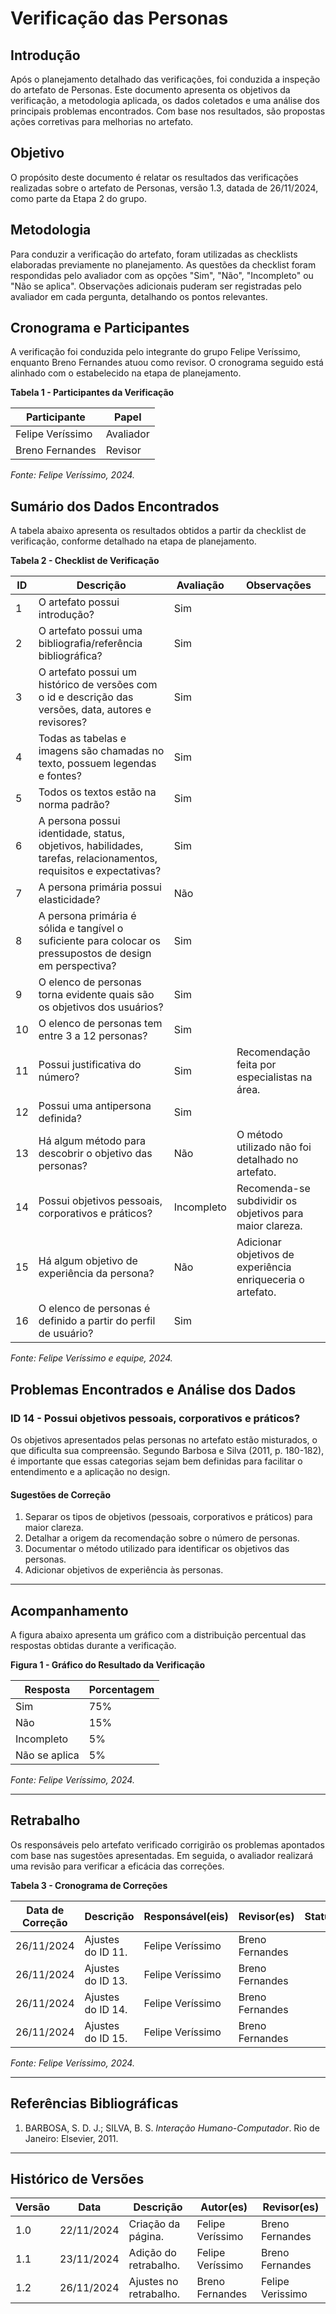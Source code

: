 # Verificação das Personas

## Introdução
Após o planejamento detalhado das verificações, foi conduzida a inspeção do artefato de Personas. Este documento apresenta os objetivos da verificação, a metodologia aplicada, os dados coletados e uma análise dos principais problemas encontrados. Com base nos resultados, são propostas ações corretivas para melhorias no artefato.

## Objetivo
O propósito deste documento é relatar os resultados das verificações realizadas sobre o artefato de Personas, versão 1.3, datada de 26/11/2024, como parte da Etapa 2 do grupo.

## Metodologia
Para conduzir a verificação do artefato, foram utilizadas as checklists elaboradas previamente no planejamento. As questões da checklist foram respondidas pelo avaliador com as opções "Sim", "Não", "Incompleto" ou "Não se aplica". Observações adicionais puderam ser registradas pelo avaliador em cada pergunta, detalhando os pontos relevantes.

## Cronograma e Participantes
A verificação foi conduzida pelo integrante do grupo Felipe Veríssimo, enquanto Breno Fernandes atuou como revisor. O cronograma seguido está alinhado com o estabelecido na etapa de planejamento.

**Tabela 1 - Participantes da Verificação**

| Participante       | Papel      |
|--------------------|------------|
| Felipe Veríssimo   | Avaliador  |
| Breno Fernandes    | Revisor    |

_Fonte: Felipe Veríssimo, 2024._

## Sumário dos Dados Encontrados
A tabela abaixo apresenta os resultados obtidos a partir da checklist de verificação, conforme detalhado na etapa de planejamento.

**Tabela 2 - Checklist de Verificação**

| ID  | Descrição | Avaliação   | Observações                                                         |
|-----|-----------|-------------|---------------------------------------------------------------------|
| 1   | O artefato possui introdução? | Sim         |                                                                     |
| 2   | O artefato possui uma bibliografia/referência bibliográfica? | Sim         |                                                                     |
| 3   | O artefato possui um histórico de versões com o id e descrição das versões, data, autores e revisores? | Sim         |                                                                     |
| 4   | Todas as tabelas e imagens são chamadas no texto, possuem legendas e fontes? | Sim         |                                                                     |
| 5   | Todos os textos estão na norma padrão? | Sim         |                                                                     |
| 6   | A persona possui identidade, status, objetivos, habilidades, tarefas, relacionamentos, requisitos e expectativas? | Sim         |                                                                     |
| 7   | A persona primária possui elasticidade? | Não         |                                                                     |
| 8   | A persona primária é sólida e tangível o suficiente para colocar os pressupostos de design em perspectiva? | Sim         |                                                                     |
| 9   | O elenco de personas torna evidente quais são os objetivos dos usuários? | Sim         |                                                                     |
| 10  | O elenco de personas tem entre 3 a 12 personas? | Sim         |                                                                     |
| 11  | Possui justificativa do número? | Sim         | Recomendação feita por especialistas na área.                       |
| 12  | Possui uma antipersona definida? | Sim         |                                                                     |
| 13  | Há algum método para descobrir o objetivo das personas? | Não         | O método utilizado não foi detalhado no artefato.                   |
| 14  | Possui objetivos pessoais, corporativos e práticos? | Incompleto  | Recomenda-se subdividir os objetivos para maior clareza.            |
| 15  | Há algum objetivo de experiência da persona? | Não         | Adicionar objetivos de experiência enriqueceria o artefato.         |
| 16  | O elenco de personas é definido a partir do perfil de usuário? | Sim         |                                                                     |

_Fonte: Felipe Veríssimo e equipe, 2024._

## Problemas Encontrados e Análise dos Dados

### ID 14 - Possui objetivos pessoais, corporativos e práticos?
Os objetivos apresentados pelas personas no artefato estão misturados, o que dificulta sua compreensão. Segundo Barbosa e Silva (2011, p. 180-182), é importante que essas categorias sejam bem definidas para facilitar o entendimento e a aplicação no design.

#### Sugestões de Correção
1. Separar os tipos de objetivos (pessoais, corporativos e práticos) para maior clareza.
2. Detalhar a origem da recomendação sobre o número de personas.
3. Documentar o método utilizado para identificar os objetivos das personas.
4. Adicionar objetivos de experiência às personas.

---

## Acompanhamento
A figura abaixo apresenta um gráfico com a distribuição percentual das respostas obtidas durante a verificação.

**Figura 1 - Gráfico do Resultado da Verificação**

| Resposta       | Porcentagem |
|----------------|-------------|
| Sim            | 75%         |
| Não            | 15%         |
| Incompleto     | 5%          |
| Não se aplica  | 5%          |

_Fonte: Felipe Veríssimo, 2024._

---

## Retrabalho
Os responsáveis pelo artefato verificado corrigirão os problemas apontados com base nas sugestões apresentadas. Em seguida, o avaliador realizará uma revisão para verificar a eficácia das correções.

**Tabela 3 - Cronograma de Correções**

| Data de Correção | Descrição                         | Responsável(eis)   | Revisor(es)      | Status |
|------------------|-----------------------------------|--------------------|------------------|--------|
| 26/11/2024       | Ajustes do ID 11.                | Felipe Veríssimo   | Breno Fernandes  |        |
| 26/11/2024       | Ajustes do ID 13.                | Felipe Veríssimo   | Breno Fernandes  |        |
| 26/11/2024       | Ajustes do ID 14.                | Felipe Veríssimo   | Breno Fernandes  |        |
| 26/11/2024       | Ajustes do ID 15.                | Felipe Veríssimo   | Breno Fernandes  |        |

_Fonte: Felipe Veríssimo, 2024._

---

## Referências Bibliográficas
1. BARBOSA, S. D. J.; SILVA, B. S. *Interação Humano-Computador*. Rio de Janeiro: Elsevier, 2011.

---

## Histórico de Versões

| Versão | Data       | Descrição                 | Autor(es)         | Revisor(es)      |
|--------|------------|---------------------------|-------------------|------------------|
| 1.0    | 22/11/2024 | Criação da página.        | Felipe Veríssimo  | Breno Fernandes  |
| 1.1    | 23/11/2024 | Adição do retrabalho.     | Felipe Veríssimo  | Breno Fernandes  |
| 1.2    | 26/11/2024 | Ajustes no retrabalho.    | Breno Fernandes  | Felipe Verissimo   |

